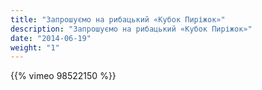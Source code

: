 ```yaml
---
title: "Запрошуємо на рибацький «Кубок Пиріжок»"
description: "Запрошуємо на рибацький «Кубок Пиріжок»"
date: "2014-06-19"
weight: "1"
---
```


{{% vimeo 98522150 %}}
